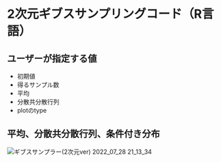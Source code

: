 # 2次元ギブスサンプリングコード（R言語）
## ユーザーが指定する値
- 初期値
- 得るサンプル数
- 平均
- 分散共分散行列
- plotのtype
## 平均、分散共分散行列、条件付き分布
![ギブスサンプラー(2次元ver) 2022_07_28 21_13_34](https://user-images.githubusercontent.com/85211762/181502411-f2286057-3c1e-43da-81fd-76a69303d437.png)
